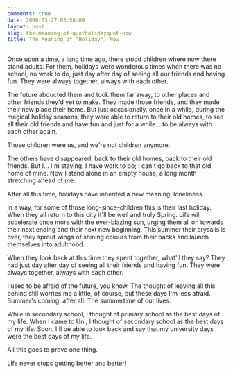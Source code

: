 ```yaml
---
comments: true
date: 2006-03-27 03:58:00
layout: post
slug: the-meaning-of-quotholidayquot-now
title: The Meaning of "Holiday", Now
---
```


Once upon a time, a long time ago, there stood children where now there stand adults.  For them, holidays were wonderous times when there was no school, no work to do, just day after day of seeing all our friends and having fun.  They were always together, always with each other.  

The future abducted them and took them far away, to other places and other friends they'd yet to make.  They made those friends, and they made their new place their home.  But just occasionally, once in a while, during the magical holiday seasons, they were able to return to their old homes, to see all their old friends and have fun and just for a while... to be always with each other again.  

Those children were us, and we're not children anymore.  

The others have disappeared, back to their old homes, back to their old friends.  But I...  I'm staying.  I have work to do; I can't go back to that old home of mine.  Now I stand alone in an empty house, a long month stretching ahead of me.  

After all this time, holidays have inherited a new meaning: loneliness.  

In a way, for some of those long-since-children this is their last holiday.  When they all return to this city it'll be well and truly Spring.  Life will accelerate once more with the ever-blazing sun, urging them all on towards their next ending and their next new beginning.  This summer their crysalis is over, they sprout wings of shining colours from their backs and launch themselves into adulthood.  

When they look back at this time they spent together, what'll they say?  They had just day after day of seeing all their friends and having fun.  They were always together, always with each other.  

I used to be afraid of the future, you know.  The thought of leaving all this behind still worries me a little, of course, but these days I'm less afraid.  Summer's coming, after all.  The summertime of our lives.  

While in secondary school, I thought of primary school as the best days of my life.  When I came to Uni, I thought of secondary school as the best days of my life.  Soon, I'll be able to look back and say that my university days were the best days of my life.  

All this goes to prove one thing.  

Life never stops getting better and better!
